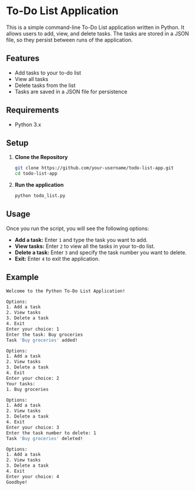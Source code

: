 # To-Do List Application

This is a simple command-line To-Do List application written in Python. It allows users to add, view, and delete tasks. The tasks are stored in a JSON file, so they persist between runs of the application.

## Features

- Add tasks to your to-do list
- View all tasks
- Delete tasks from the list
- Tasks are saved in a JSON file for persistence

## Requirements

- Python 3.x

## Setup

1. **Clone the Repository**

   ```bash
   git clone https://github.com/your-username/todo-list-app.git
   cd todo-list-app
   ```

2. **Run the application**

    ```bash
    python todo_list.py
    ```

## Usage

Once you run the script, you will see the following options:



- **Add a task:** Enter `1` and type the task you want to add.
- **View tasks:** Enter `2` to view all the tasks in your to-do list.
- **Delete a task:** Enter `3` and specify the task number you want to delete.
- **Exit:** Enter `4` to exit the application.

## Example

```bash
Welcome to the Python To-Do List Application!

Options:
1. Add a task
2. View tasks
3. Delete a task
4. Exit
Enter your choice: 1
Enter the task: Buy groceries
Task 'Buy groceries' added!

Options:
1. Add a task
2. View tasks
3. Delete a task
4. Exit
Enter your choice: 2
Your tasks:
1. Buy groceries

Options:
1. Add a task
2. View tasks
3. Delete a task
4. Exit
Enter your choice: 3
Enter the task number to delete: 1
Task 'Buy groceries' deleted!

Options:
1. Add a task
2. View tasks
3. Delete a task
4. Exit
Enter your choice: 4
Goodbye!